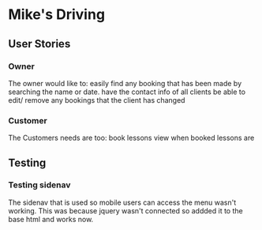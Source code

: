 # Mike's Driving

## User Stories
### Owner
The owner would like to:
    easily find any booking that has been made by searching the name or date.
    have the contact info of all clients
    be able to edit/ remove any bookings that the client has changed
### Customer 
The Customers needs are too:
    book lessons
    view when booked lessons are


## Testing
### Testing sidenav
The sidenav that is used so mobile users can access the menu wasn't working. This was because jquery wasn't connected so addded it to the base html and works now.